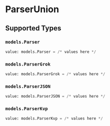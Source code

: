 # ParserUnion


## Supported Types

### `models.Parser`

```python
value: models.Parser = /* values here */
```

### `models.ParserGrok`

```python
value: models.ParserGrok = /* values here */
```

### `models.ParserJSON`

```python
value: models.ParserJSON = /* values here */
```

### `models.ParserKvp`

```python
value: models.ParserKvp = /* values here */
```

